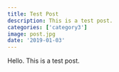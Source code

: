```yaml
---
title: Test Post
description: This is a test post.
categories: ['category3']
image: post.jpg
date: '2019-01-03'
---
```


Hello.
This is a test post.
